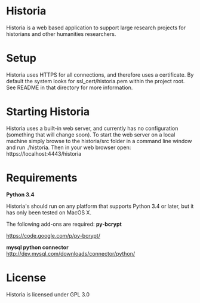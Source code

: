 # Historia
Historia is a web based application to support large research projects for historians and other humanities researchers.

Setup
=====
Historia uses HTTPS for all connections, and therefore uses a certificate. By default the system looks for ssl_cert/historia.pem within the project root.  See README in that directory for more information.

Starting Historia
=================
Historia uses a built-in web server, and currently has no configuration (something that will change soon). To start the web server on a local machine simply browse to the historia/src folder in a command line window and run ./historia.  Then in your web browser open: https://localhost:4443/historia

Requirements
============
**Python 3.4**

Historia's should run on any platform that supports Python 3.4 or later, but it has only been tested on MacOS X. 

The following add-ons are required:
**py-bcrypt**

https://code.google.com/p/py-bcrypt/

**mysql python connector**
http://dev.mysql.com/downloads/connector/python/

License
=======
Historia is licensed under GPL 3.0